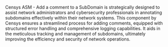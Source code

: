 Censys ASM - Add a comment to a SubDomain is strategically designed to assist network administrators and cybersecurity professionals in annotating subdomains effectively within their network systems. This component by Censys ensures a streamlined process for adding comments, equipped with structured error handling and comprehensive logging capabilities. It aids in the meticulous tracking and management of subdomains, ultimately improving the efficiency and security of network operations.
